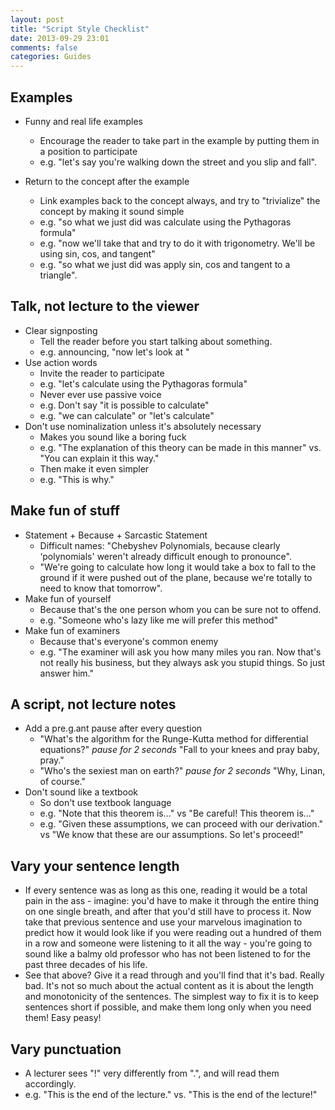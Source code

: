 ```yaml
---
layout: post
title: "Script Style Checklist"
date: 2013-09-29 23:01
comments: false
categories: Guides
---
```

## Examples
+ Funny and real life examples
    + Encourage the reader to take part in the example by putting them in a position to participate
    + e.g. "let's say you're walking down the street and you slip and fall".

+ Return to the concept after the example
    + Link examples back to the concept always, and try to "trivialize" the concept by making it sound simple
    + e.g. "so what we just did was calculate <this> using the Pythagoras formula"
    + e.g. "now we'll take that and try to do it with trigonometry. We'll be using sin, cos, and tangent"
    + e.g. "so what we just did was apply sin, cos and tangent to a triangle".

## Talk, not lecture to the viewer
+ Clear signposting
    + Tell the reader before you start talking about something.
    + e.g. announcing, "now let's look at <this>"
+ Use action words
    + Invite the reader to participate
    + e.g. "let's calculate <this> using the Pythagoras formula"
    + Never ever use passive voice
    + e.g. Don't say "it is possible to calculate"
    + e.g. "we can calculate" or "let's calculate"
+ Don't use nominalization unless it's absolutely necessary
    + Makes you sound like a boring fuck
    + e.g. "The explanation of this theory can be made in this manner" vs. "You can explain it this way."
    + Then make it even simpler
    + e.g. "This is why."

## Make fun of stuff
+ Statement + Because + Sarcastic Statement
    + Difficult names: "Chebyshev Polynomials, because clearly ‘polynomials' weren't already difficult enough to pronounce".
    + "We're going to calculate how long it would take a box to fall to the ground if it were pushed out of the plane, because we're totally to need to know that tomorrow".
+ Make fun of yourself
    + Because that's the one person whom you can be sure not to offend.
    + e.g. "Someone who's lazy like me will prefer this method"
+ Make fun of examiners
    + Because that's everyone's common enemy
    + e.g. "The examiner will ask you how many miles you ran. Now that's not really his business, but they always ask you stupid things. So just answer him."

## A script, not lecture notes
+ Add a pre.g.ant pause after every question
    + "What's the algorithm for the Runge-Kutta method for differential equations?" *pause for 2 seconds* "Fall to your knees and pray baby, pray."
    + "Who's the sexiest man on earth?" *pause for 2 seconds* "Why, Linan, of course."
+ Don't sound like a textbook
    + So don't use textbook language
    + e.g. "Note that this theorem is..." vs "Be careful! This theorem is…"
    + e.g. "Given these assumptions, we can proceed with our derivation." vs "We know that these are our assumptions. So let's proceed!"

## Vary your sentence length
+ If every sentence was as long as this one, reading it would be a total pain in the ass - imagine: you'd have to make it through the entire thing on one single breath, and after that you'd still have to process it. Now take that previous sentence and use your marvelous imagination to predict how it would look like if you were reading out a hundred of them in a row and someone were listening to it all the way - you're going to sound like a balmy old professor who has not been listened to for the past three decades of his life.
+ See that above? Give it a read through and you'll find that it's bad. Really bad. It's not so much about the actual content as it is about the length and monotonicity of the sentences. The simplest way to fix it is to keep sentences short if possible, and make them long only when you need them! Easy peasy!

## Vary punctuation
+ A lecturer sees "!" very differently from ".", and will read them accordingly. 
+ e.g. "This is the end of the lecture." vs. "This is the end of the lecture!"
